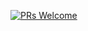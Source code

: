 [![PRs Welcome](https://img.shields.io/badge/prs-welcome-brightgreen.svg?style=flat-square)](http://makeapullrequest.com)